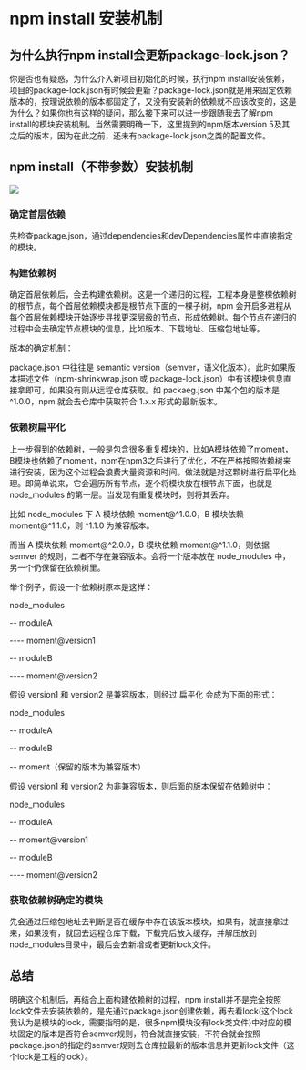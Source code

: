 # npm install 安装机制

## 为什么执行npm install会更新package-lock.json？

你是否也有疑惑，为什么介入新项目初始化的时候，执行npm install安装依赖，项目的package-lock.json有时候会更新？package-lock.json就是用来固定依赖版本的，按理说依赖的版本都固定了，又没有安装新的依赖就不应该改变的，这是为什么？如果你也有这样的疑问，那么接下来可以进一步跟随我去了解npm install的模块安装机制。当然需要明确一下，这里提到的npm版本version 5及其之后的版本，因为在此之前，还未有package-lock.json之类的配置文件。

## npm install（不带参数）安装机制

![](C:\Users\Administrator\Desktop\docs\imgs\npm-install-1.jpg)

### 确定首层依赖

先检查package.json，通过dependencies和devDependencies属性中直接指定的模块。

### 构建依赖树

确定首层依赖后，会去构建依赖树。这是一个递归的过程，工程本身是整棵依赖树的根节点，每个首层依赖模块都是根节点下面的一棵子树，npm 会开启多进程从每个首层依赖模块开始逐步寻找更深层级的节点，形成依赖树。每个节点在递归的过程中会去确定节点模块的信息，比如版本、下载地址、压缩包地址等。

版本的确定机制：

package.json 中往往是 semantic version（semver，语义化版本）。此时如果版本描述文件（npm-shrinkwrap.json 或 package-lock.json）中有该模块信息直接拿即可，如果没有则从远程仓库获取。如 packaeg.json 中某个包的版本是 ^1.0.0，npm 就会去仓库中获取符合 1.x.x 形式的最新版本。

### 依赖树扁平化

上一步得到的依赖树，一般是包含很多重复模块的，比如A模块依赖了moment，B模块也依赖了moment，npm在npm3之后进行了优化，不在严格按照依赖树来进行安装，因为这个过程会浪费大量资源和时间。做法就是对这颗树进行扁平化处理。即简单说来，它会遍历所有节点，逐个将模块放在根节点下面，也就是 node_modules 的第一层。当发现有重复模块时，则将其丢弃。

比如 node_modules 下 A 模块依赖 moment@^1.0.0，B 模块依赖 moment@^1.1.0，则 ^1.1.0 为兼容版本。

而当 A 模块依赖 moment@^2.0.0，B 模块依赖 moment@^1.1.0，则依据 semver 的规则，二者不存在兼容版本。会将一个版本放在 node_modules 中，另一个仍保留在依赖树里。

举个例子，假设一个依赖树原本是这样：

node_modules

-- moduleA

---- moment@version1

-- moduleB

---- moment@version2

假设 version1 和 version2 是兼容版本，则经过 扁平化 会成为下面的形式：

node_modules

-- moduleA

-- moduleB

-- moment（保留的版本为兼容版本）

假设 version1 和 version2 为非兼容版本，则后面的版本保留在依赖树中：

node_modules

-- moduleA

-- moment@version1

-- moduleB

---- moment@version2

### 获取依赖树确定的模块

先会通过压缩包地址去判断是否在缓存中存在该版本模块，如果有，就直接拿过来，如果没有，就回去远程仓库下载，下载完后放入缓存，并解压放到node_modules目录中，最后会去新增或者更新lock文件。

## 总结

明确这个机制后，再结合上面构建依赖树的过程，npm install并不是完全按照lock文件去安装依赖的，是先通过package.json创建依赖，再去看lock(这个lock我认为是模块的lock，需要指明的是，很多npm模块没有lock类文件)中对应的模块固定的版本是否符合semver规则，符合就直接安装，不符合就会按照package.json的指定的semver规则去仓库拉最新的版本信息并更新lock文件（这个lock是工程的lock）。
